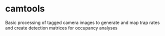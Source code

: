 # camtools
Basic processing of tagged camera images to generate and map trap rates and create detection matrices for occupancy analyses
